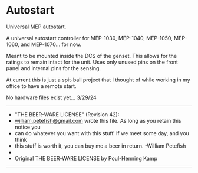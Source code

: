 # Autostart
Universal MEP autostart.

A universal autostart controller for MEP-1030, MEP-1040, MEP-1050, MEP-1060, and MEP-1070... for now.

Meant to be mounted inside the DCS of the genset. This allows for the ratings to remain intact for the unit. Uses only unused pins on the front panel and internal pins for the sensing. 

At current this is just a spit-ball project that I thought of while working in my office to have a remote start.

No hardware files exist yet... 3/29/24


  ----------------------------------------------------------------------------
 * "THE BEER-WARE LICENSE" (Revision 42):
 * <william.petefish@gmail.com> wrote this file.  As long as you retain this notice you
 * can do whatever you want with this stuff. If we meet some day, and you think
 * this stuff is worth it, you can buy me a beer in return.   -William Petefish
 *
 * Original THE BEER-WARE LICENSE by Poul-Henning Kamp
  ----------------------------------------------------------------------------
